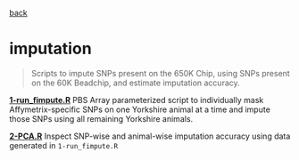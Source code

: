 [back](../README.md)

# imputation

> Scripts to impute SNPs present on the 650K Chip, using SNPs present on the
> 60K Beadchip, and estimate imputation accuracy.

[**1-run_fimpute.R**](./scripts/1-run_fimpute.R)
PBS Array parameterized script to individually mask Affymetrix-specific
SNPs on one Yorkshire animal at a time and impute those SNPs using all
remaining Yorkshire animals.

[**2-PCA.R**](./scripts/2-PCA_literate/2-PCA.md)
Inspect SNP-wise and animal-wise imputation accuracy using data generated
in `1-run_fimpute.R`
